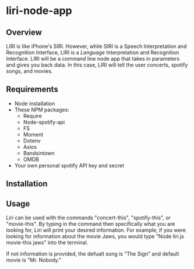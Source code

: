 # liri-node-app


## Overview
LIRI is like iPhone's SIRI. However, while SIRI is a Speech Interpretation and Recognition Interface, LIRI is a _Language_ Interpretation and Recognition Interface. LIRI will be a command line node app that takes in parameters and gives you back data. In this case, LIRI will tell the user concerts, spotify songs, and movies.

## Requirements 
* Node installation
* These NPM packages:
  * Require
  * Node-spotify-api
  * FS
  * Moment
  * Dotenv
  * Axios
  * Bandsintown
  * OMDB
* Your own personal spotify API key and secret

## Installation

## Usage
Liri can be used with the commands "concert-this", "spotify-this", or "movie-this". By typing in the command then specifically what you are looking for, Liri will print your desired information. For example, if you were looking for information about the movie Jaws, you would type "Node liri.js movie-this jaws" into the terminal.

If not information is provided, the defualt song is "The Sign" and default movie is "Mr. Nobody."